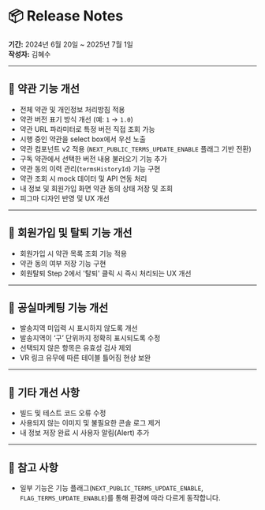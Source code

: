 # 📦 Release Notes

**기간:** 2024년 6월 20일 ~ 2025년 7월 1일  
**작성자:** 김혜수

---

## 🔹 약관 기능 개선
- 전체 약관 및 개인정보 처리방침 적용
- 약관 버전 표기 방식 개선 (예: `1` → `1.0`)
- 약관 URL 파라미터로 특정 버전 직접 조회 가능
- 시행 중인 약관을 select box에서 우선 노출
- 약관 컴포넌트 v2 적용 (`NEXT_PUBLIC_TERMS_UPDATE_ENABLE` 플래그 기반 전환)
- 구독 약관에서 선택한 버전 내용 불러오기 기능 추가
- 약관 동의 이력 관리(`termsHistoryId`) 기능 구현
- 약관 조회 시 mock 데이터 및 API 연동 처리
- 내 정보 및 회원가입 화면 약관 동의 상태 저장 및 조회
- 피그마 디자인 반영 및 UX 개선

---

## 🔹 회원가입 및 탈퇴 기능 개선
- 회원가입 시 약관 목록 조회 기능 적용
- 약관 동의 여부 저장 기능 구현
- 회원탈퇴 Step 2에서 '탈퇴' 클릭 시 즉시 처리되는 UX 개선

---

## 🔹 공실마케팅 기능 개선
- 발송지역 미입력 시 표시하지 않도록 개선
- 발송지역이 ‘구’ 단위까지 정확히 표시되도록 수정
- 선택되지 않은 항목은 유효성 검사 제외
- VR 링크 유무에 따른 테이블 틀어짐 현상 보완

---

## 🔹 기타 개선 사항
- 빌드 및 테스트 코드 오류 수정
- 사용되지 않는 이미지 및 불필요한 콘솔 로그 제거
- 내 정보 저장 완료 시 사용자 알림(Alert) 추가

---

## 📌 참고 사항
- 일부 기능은 기능 플래그(`NEXT_PUBLIC_TERMS_UPDATE_ENABLE`, `FLAG_TERMS_UPDATE_ENABLE`)를 통해 환경에 따라 다르게 동작합니다.
 
